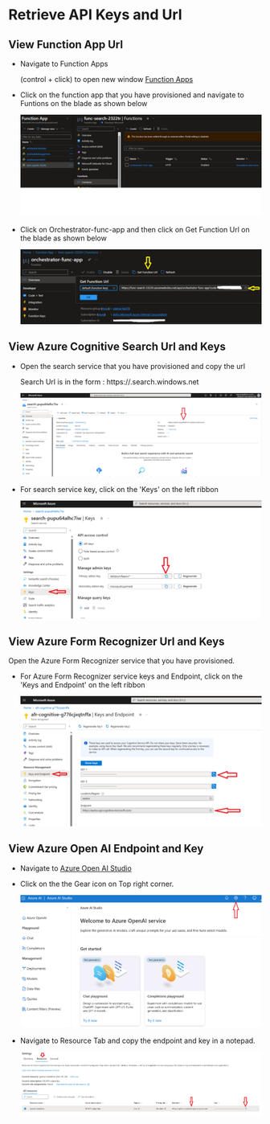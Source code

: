 # Retrieve API Keys and Url

## View Function App Url

* Navigate to Function Apps

    (control + click) to open new window
    [Function Apps](https://portal.azure.com/#view/HubsExtension/BrowseResource/resourceType/Microsoft.Web%2Fsites/kind/functionapp)

* Click on the function app that you have provisioned and navigate to Funtions on the blade as shown below

    ![Alt text](Images/lab2_image20_functionapp1.png)


* Click on Orchestrator-func-app and then click on Get Function Url on the blade as shown below

    ![Alt text](Images/lab2_image21_functionapp2.png)

 ## View Azure Cognitive Search Url and Keys

* Open the search service that you have provisioned and copy the url

  Search Url is in the form :  https://<your search service name>.search.windows.net

   ![Alt text](Images/lab2_image22_searchurl.png)



* For search service key, click on the 'Keys' on the left ribbon

   ![Alt text](Images/lab2_image23_searchkey.png)


 ## View Azure Form Recognizer Url and Keys

Open the Azure Form Recognizer service that you have provisioned.


* For Azure Form Recognizer service keys and Endpoint, click on the 'Keys and Endpoint' on the left ribbon

   ![Alt text](Images/lab2_image24_afrkey.png)


## View Azure Open AI Endpoint and Key

* Navigate to [Azure Open AI Studio](https://oai.azure.com/portal)

* Click on the the Gear icon on Top right corner.

    ![Alt text](Images/lab2_image18_gearicon.png)

* Navigate to Resource Tab and copy the endpoint and key in a notepad.

    ![Alt text](Images/lab2_image19_endpointandkey.png)
